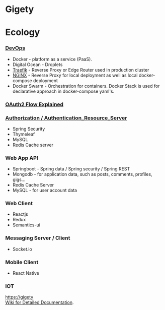 # Gigety  

# Ecology  

### [DevOps](DevOps)
  - Docker - platform as a service (PaaS). 
  - Digital Ocean - Droplets
  - [Traefik](Traefik) - Reverse Proxy or Edge Router used in production cluster
  - [NGINX](https://github.com/samuelsegal/docs/wiki/nginx) - Reverse Proxy for local deployment as well as local docker-compose deployment
  - Docker Swarm - Orchestration for containers. Docker Stack is used for declarative approach in docker-compose yaml's.

### [OAuth2 Flow Explained](OAuth2_Flow_Explained)

### [Authorization / Authentication_Resource_Server](Authorization_/_Authentication_Resource_Server)
 - Spring Security  
 - Thymeleaf  
 - MySQL  
 - Redis Cache server  

### Web App API  
 - Springboot - Spring data / Spring security / Spring REST
 - Mongodb  - for application data, such as posts, comments, profiles, gigs...
 - Redis Cache Server  
 - MySQL - for user account data  

### Web Client 
 - Reactjs
 - Redux
 - Semantics-ui
 
### Messaging Server / Client
 - Socket.io

### Mobile Client  
   - React Native  

### IOT  



[https://gigety](https://gigety.com)   
[Wiki for Detailed Documentation](https://github.com/samuelsegal/gigety/wiki).  
